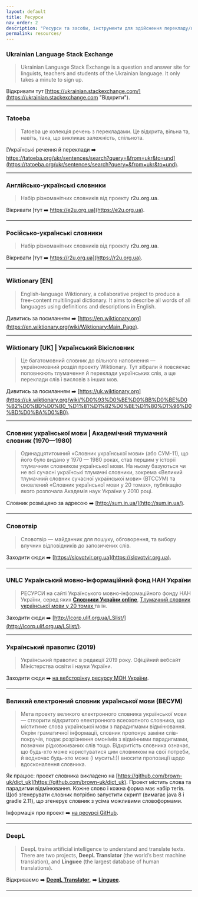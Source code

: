 ```yaml
---
layout: default
title: Ресурси
nav_order: 2
description: "Ресурси та засоби, інструменти для здійснення перекладу/локалізації"
permalink: resources/
---
```


### Ukrainian Language Stack Exchange

> Ukrainian Language Stack Exchange is a question and answer site for linguists, teachers and students of the Ukrainian language. It only takes a minute to sign up.

Відкривати тут [https://ukrainian.stackexchange.com/](https://ukrainian.stackexchange.com "Відкрити").

---

### Tatoeba

> Tatoeba це колекція речень з перекладами. Це відкрита, вільна та, навіть, така, що викликає залежність, спільнота.

[Українські речення й переклади ➡️ https://tatoeba.org/ukr/sentences/search?query=&from=ukr&to=und](https://tatoeba.org/ukr/sentences/search?query=&from=ukr&to=und).

---

### Англійсько-українські словники

> Набір різноманітних словників від проекту **r2u.org.ua**.

Вікривати [тут ➡️ https://e2u.org.ua](https://e2u.org.ua).

---

### Російсько-українські словники

> Набір різноманітних словників від проекту **r2u.org.ua**.

Вікривати [тут ➡️ https://r2u.org.ua](https://r2u.org.ua).

---

### Wiktionary [EN]

> English-language Wiktionary, a collaborative project to produce a free-content multilingual dictionary. It aims to describe all words of all languages using definitions and descriptions in English.

Дивитись за посиланням ➡️ [https://en.wiktionary.org](https://en.wiktionary.org/wiki/Wiktionary:Main_Page).

---

### Wiktionary [UK] | Український Вікісловник

> Це багатомовний словник до вільного наповнення — україномовний розділ проекту Wiktionary. Тут зібрали й повсякчас поповнюють тлумачення й переклади українських слів, а ще переклади слів і висловів з інших мов.

Дивитись за посиланням ➡️ [https://uk.wiktionary.org](https://uk.wiktionary.org/wiki/%D0%93%D0%BE%D0%BB%D0%BE%D0%B2%D0%BD%D0%B0_%D1%81%D1%82%D0%BE%D1%80%D1%96%D0%BD%D0%BA%D0%B0).

---

### Словник української мови | Академічний тлумачний словник (1970—1980)

> Одинадцятитомний «Словник української мови» (або СУМ-11), що його було видано у 1970 — 1980 роках, став першим у історії тлумачним словником української мови. На ньому базуються чи не всі сучасні українські тлумачні словники, зокрема «Великий тлумачний словник сучасної української мови» (ВТССУМ) та оновлений «Словник української мови у 20 томах», публікацію якого розпочала Академія наук України у 2010 році.

Словник розміщено за адресою ➡️ [http://sum.in.ua/](http://sum.in.ua/).

---

### Словотвір

> Словотвір — майданчик для пошуку, обговорення, та вибору влучних відповідників до запозичених слів.

Заходити сюди ➡️ [https://slovotvir.org.ua](https://slovotvir.org.ua).

---

### UNLC Український мовно-інформаційний фонд НАН України

> РЕСУРСИ на сайті Українського мовно-інформаційного фонду НАН України, серед яких [**Словники України online**](http://lcorp.ulif.org.ua/dictua/), [Тлумачний словник української мови у 20 томах ](https://services.ulif.org.ua/expl/Entry/index?wordid=1&page=0) та ін.

Заходити сюди ➡️ [http://lcorp.ulif.org.ua/LSlist/](http://lcorp.ulif.org.ua/LSlist/).

---

### Український правопис (2019)

> Український правопис в редакції 2019 року. Офіційний вебсайт Міністерства освіти і науки України.

Заходити сюди ➡️ [на вебсторінку ресурсу МОН України](https://mon.gov.ua/ua/osvita/zagalna-serednya-osvita/navchalni-programi/ukrayinskij-pravopis-2019 "Український правопис (2019)").

---

### Великий електронний словник української мови (ВЕСУМ)

> Мета проекту великого електронного словника української мови — створити відкритого електронного всеохопного словника, що міститиме слова української мови з парадигмами відмінювання. Окрім граматичної інформації, словник пропонує заміни слів-покручів, подає розрізнення омонімів з відмінними парадигмами, позначки рідковживаних слів тощо. Відкритість словника означає, що будь-хто може користуватися цим словником на свої потреби, й водночас будь-хто може (і мусить!:)) вносити пропозиції щодо вдосконалення словника.

Як працює: проект словника викладено на [https://github.com/brown-uk/dict_uk](https://github.com/brown-uk/dict_uk). Проект містить слова та парадигми відмінювання. Кожне слово і кожна форма має набір тегів. Щоб згенерувати словник потрібно запустити скрипт (вимагає java 8 і gradle 2.11), що згенерує словник з усіма можливими словоформами.

Інформація про проект ➡️ [на ресурсі GitHub](https://github.com/brown-uk/dict_uk/blob/master/doc/announcement.md "ВЕСУМ на GitHub").

---

### DeepL

> DeepL trains artificial intelligence to understand and translate texts. There are two projects, **DeepL Translator** (the world’s best machine translation), and **Linguee** (the largest database of human translations).

Відкриваємо ➡️ [**DeepL Translator**](https://www.deepl.com/translator), ➡️ [**Linguee**](https://www.linguee.com/).

---

